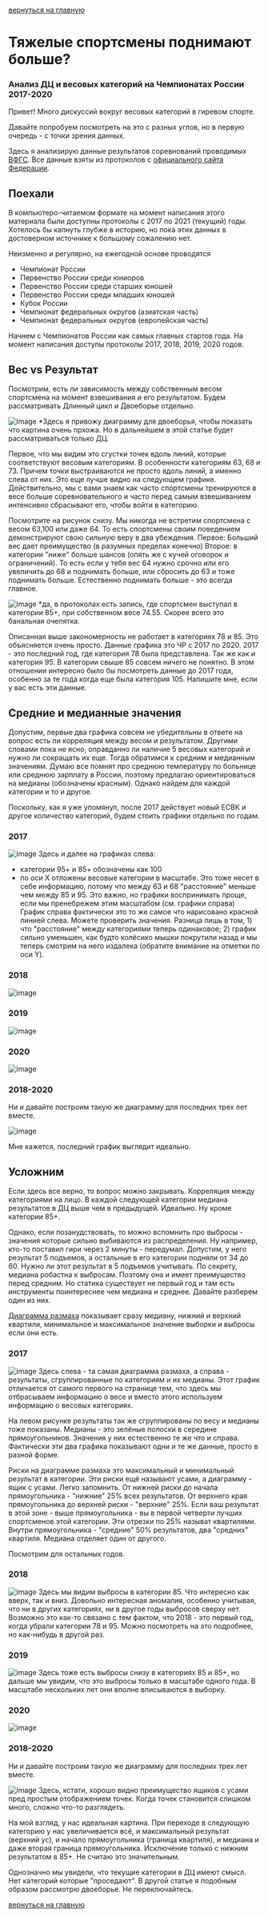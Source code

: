 [вернуться на главную](https://alekseidudchenko.github.io/giristat/)
# Тяжелые спортсмены поднимают больше? 
### Анализ ДЦ и весовых категорий на Чемпионатах России 2017-2020 

Привет! Много дискуссий вокруг весовых категорий в гиревом спорте. 

Давайте попробуем посмотреть на это с разных углов, но в первую очередь - с точки зрения данных.

Здесь я анализирую данные результатов соревнований проводимых [ВФГС](https://ru.wikipedia.org/wiki/%D0%92%D1%81%D0%B5%D1%80%D0%BE%D1%81%D1%81%D0%B8%D0%B9%D1%81%D0%BA%D0%B0%D1%8F_%D1%84%D0%B5%D0%B4%D0%B5%D1%80%D0%B0%D1%86%D0%B8%D1%8F_%D0%B3%D0%B8%D1%80%D0%B5%D0%B2%D0%BE%D0%B3%D0%BE_%D1%81%D0%BF%D0%BE%D1%80%D1%82%D0%B0 "Всероссийская федерация гиревого спорта"). Все данные взяты из протоколов с [официального сайта Федерации](https://vfgs.ru/docs/protokoly/ "vfgs.ru Протоколы соревнований").

## Поехали
В компьютеро-читаемом формате на момент написания этого материала были доступны протоколы с 2017 по 2021 (текущий) годы. Хотелось бы капнуть глубже в историю, но пока этих данных в достоверном источнике к большому сожалению нет.

Неизменно и регулярно, на ежегодной основе проводятся 
- Чемпионат России
- Первенство России среди юниоров
- Первенство России среди старших юношей
- Первенство России среди младших юношей
- Кубок России
- Чемпионат федеральных округов (азиатская часть)
- Чемпионат федеральных округов (европейская часть)

Начнем с Чемпионатов России как самых главных стартов года. 
На момент написания доступы протоколы 2017, 2018, 2019, 2020 годов.

## Вес vs Результат
Посмотрим, есть ли зависимость между собственным весом спортсмена на момент взвешивания и его результатом. Будем рассматривать Длинный цикл и Двоеборье отдельно.


![image](../images/wright_vs_result_RC17-20.png)
*Здесь я привожу диаграмму для двоеборья, чтобы показать что картина очень прхожа. Но в дальнейшем в этой статье будет рассматриваться только ДЦ.

Первое, что мы видим это сгустки точек вдоль линий, которые соответствуют весовым категориям. В особенности категориям 63, 68 и 73. Причем точки выстраиваются не просто вдоль линий, а именно слева от них. Это еще лучше видно на следующем графике. Действительно, мы с вами знаем как часто спортсмены тренируются в весе больше соревновательного и часто перед самым взвешиванием  интенсивно сбрасывают его, чтобы войти в категорию. 

Посмотрите на рисунок снизу. Мы никогда не встретим спортсмена с весом 63,100 или даже 64. То есть спортсмены своим поведением демонстрируют свою сильную веру в два убеждения. Первое: Больший вес дает преимущество (в разумных пределах конечно) Второе: в категории "ниже" больше шансов (опять же с кучей оговорок и ограничений). То есть если у тебя вес 64 нужно срочно или его увеличить до 68 и поднимать больше, или сбросить до 63 и тоже поднимать больше. Естественно поднимать больше - это всегда главное.

![image](../images/wright_vs_result_perCategory_RC17-20.png)
  *да, в протоколах есть запись, где спортсмен выступал в категории 85+, при собственном весе 74.55. Скорее всего это банальная очепятка. 

Описанная выше закономерность не работает в категориях 78 и 85. Это объясняется очень просто. Данные графика это ЧР с 2017 по 2020. 2017 - это последний год, где категория 78 была представлена. Так же как и категория 95. 
В категории свыше 85 совсем ничего не понятно. В этом отношении интересно было бы посмотреть данные до 2017 года, особенно за те года когда еще была категория 105. Напишите мне, если у вас есть эти данные.


## Средние и медианные значения

Допустим, первые два графика совсем не убедительны в ответе на вопрос есть ли корреляция между весом и результатом. Другими словами пока не ясно, оправданно ли наличие 5 весовых категорий и нужно ли сокращать их еще.
Тогда обратимся к средним и медианным значениям. Думаю все помнят про среднюю температуру по больнице или среднюю зарплату в России, поэтому предлагаю ориентироваться на медианы (обозначены красным). Однако найдем для каждой категории и то и другое.  

Поскольку, как я уже упомянул, после 2017 действует новый ЕСВК и другое количество категорий, будем стоить графики отдельно по годам.

### 2017
![image](../images/Median_and_mean_CR_2017.png)
Здесь и далее на графиках слева:
 * категории 95+ и 85+ обозначены как 100 
 * по оси Х отложены весовые категории в масштабе. Это тоже несет в себе информацию, потому что между 63 и 68 "расстояние" меньше чем между 85 и 95. Это важно, но графики воспринимать проще, если мы пренебрежем этим масштабом (см. графики справа)
График справа фактически это то же самое что нарисовано красной линией слева. Можете проверить значения. Разница лишь в том, 1) что "расстояние" между категориями теперь одинаковое; 2) график сильно уменьшен, как будто колёсико мышки покрутили назад и мы теперь смотрим на него издалека (обратите внимание на отметки по оси Y).  

### 2018
![image](../images/Median_and_mean_CR_2018.png)

### 2019
![image](../images/Median_and_mean_CR_2019.png)

### 2020 
![image](../images/Median_and_mean_CR_2020.png)

### 2018-2020
Ни и давайте построим такую же диаграмму для последних трех лет вместе.

![image](../images/Median_and_mean_CR_2018-20.png)

Мне кажется, последний график выглядит идеально.

## Усложним 
Если здесь все верно, то вопрос можно закрывать. Корреляция между категориями на лицо. В каждой следующей категории медиана результатов в ДЦ выше чем в предыдущей. Идеально. Ну кроме категории 85+.

Однако, если позанудствовать, то можно вспомнить про выбросы - значения которые сильно выбиваются из распределения. Ну например, кто-то поставил гири через 2 минуты - передумал. Допустим, у него результат 5 подъемов, а остальные в его категории подняли от 34 до 60. Нужно ли этот результат в 5 подъемов учитывать. 
По секрету, медиана робастна к выбросам. Поэтому она и имеет преимущество перед средним. Но статика существует не первый год и там есть инструменты поинтереснее чем медиана и среднее. Давайте разберем один из них. 

[Диаграмма размаха](https://ru.wikipedia.org/wiki/%D0%AF%D1%89%D0%B8%D0%BA_%D1%81_%D1%83%D1%81%D0%B0%D0%BC%D0%B8 "wiki") показывает сразу медиану, нижний и верхний квартили, минимальное и максимальное значение выборки и выбросы если они есть. 

### 2017
![image](../images/boxplot_and_distr_LC_RC2017.png)
Здесь слева - та самая диаграмма размаха, а справа - результаты, сгруппированные по категориям и их медианы. Этот график отличается от самого первого на странице тем, что здесь мы отбрасываем информацию о весе и вместо этого используем информацию о весовых категориях.

На левом рисунке результаты так же сгруппированы по весу и медианы тоже показаны. Медианы - это зелёные полоски в середине прямоугольников. Значения у них естественно те же что и справа. Фактически эти два графика показывают одни и те же данные, просто в разной форме.

Риски на диаграмме размаха это максимальный и минимальный результат в категории. Эти риски ещё называют усами, а диаграмму - ящик с усами. Легко запомнить. От нижней риски до начала прямоугольника - "нижние" 25% всех результатов. От верхнего края прямоугольника до верхней риски - "верхние" 25%. Если ваш результат в этой зоне - выше прямоугольника - вы в первой четверти лучших спортсменов этой категории. Эти отрезки по 25% называт квартилями. Внутри прямоугольника - "средние" 50% результатов, два "средних" квартиля. Медиана отделяет один от другого.

Посмотрим для остальных годов.

### 2018
![image](../images/boxplot_and_distr_LC_RC2018.png)
Здесь мы видим выбросы в категории 85. Что интересно как вверх, так и вниз. Довольно интересная аномалия, особенно учитывая, что ни в других категориях, ни в другое годы выбросов сверху нет. Возможно это как-то связано с тем фактом, что 2018 - это первый год, когда убрали категории 78 и 95. Можно посмотреть на это подробнее, но как-нибудь в другой раз. 

### 2019
![image](../images/boxplot_and_distr_LC_RC2019.png)
Здесь тоже есть выбросы снизу в категориях 85 и 85+, но дальше мы увидим, что это выбросы только в масштабе одного года. В масштабе нескольких лет они вполне вписываются в выборку.

### 2020 
![image](../images/boxplot_and_distr_LC_RC2020.png)

### 2018-2020
Ни и давайте построим такую же диаграмму для последних трех лет вместе.

![image](../images/boxplot_and_distr_LC_RC2017-20.png)
Здесь, кстати, хорошо видно преимущество ящиков с усами пред простым отображением точек. Когда точек становится слишком много, сложно что-то разглядеть.

На мой взгляд, у нас идеальная картина. При переходе в следующую категорию у нас увеличивается всё, и максимальный результат (верхний ус), и начало прямоугольника (граница квартиля), и медиана и даже вторая граница прямоугольника. Исключение только с нижним результатом в 85+. Не считаю это значительным.

Однозначно мы увидели, что текущие категории в ДЦ имеют смысл. Нет категорий которые "проседают". 
В другой статье я подобным образом рассмотрю двоеборье. Не переключайтесь.


[вернуться на главную](https://alekseidudchenko.github.io/giristat/)